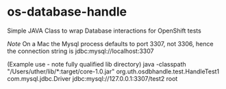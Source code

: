 # os-database-handle
Simple JAVA Class to wrap Database interactions for OpenShift tests

*Note* On a Mac the Mysql process defaults to port 3307, not 3306, hence the connection string is jdbc:mysql://localhost:3307

(Example use - note fully qualified lib directory)
java -classpath "/Users/uther/lib/*:target/core-1.0.jar" org.uth.osdbhandle.test.HandleTest1 com.mysql.jdbc.Driver jdbc:mysql://127.0.0.1:3307/test2 root

